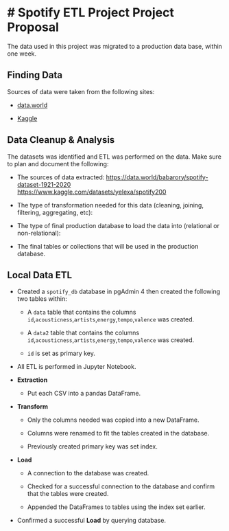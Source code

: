 # # Spotify ETL Project Project Proposal

The data used in this project was migrated to a production data base, within one week.


## Finding Data

Sources of data were taken from the following sites:

* [data.world](https://data.world/) 

* [Kaggle](https://www.kaggle.com/)  


## Data Cleanup & Analysis

The datasets was identified and ETL was performed on the data. Make sure to plan and document the following:

* The sources of data extracted: 
  https://data.world/babarory/spotify-dataset-1921-2020  
  https://www.kaggle.com/datasets/yelexa/spotify200 

* The type of transformation needed for this data (cleaning, joining, filtering, aggregating, etc):

* The type of final production database to load the data into (relational or non-relational):

* The final tables or collections that will be used in the production database.


## Local Data ETL


* Created a `spotify_db` database in pgAdmin 4 then created the following two tables within:

  * A `data` table that contains the columns `id`,`acousticness`,`artists`,`energy`,`tempo`,`valence` was created.

  * A `data2` table that contains the columns `id`,`acousticness`,`artists`,`energy`,`tempo`,`valence` was created.

  * `id` is set as primary key.

* All ETL is performed in Jupyter Notebook.

* **Extraction**

  * Put each CSV into a pandas DataFrame.

* **Transform**

  * Only the columns needed was copied into a new DataFrame.

  * Columns were renamed to fit the tables created in the database.

  * Previously created primary key was set index.

* **Load**

  * A connection to the database was created.

  * Checked for a successful connection to the database and confirm that the tables were created.

  * Appended the DataFrames to tables using the index set earlier.

* Confirmed a successful **Load** by querying database.

